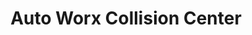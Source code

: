 ---
title: "Auto Worx Collision Center"
url: /los-angeles/auto-worx-collision-center/
shop: car repair
---